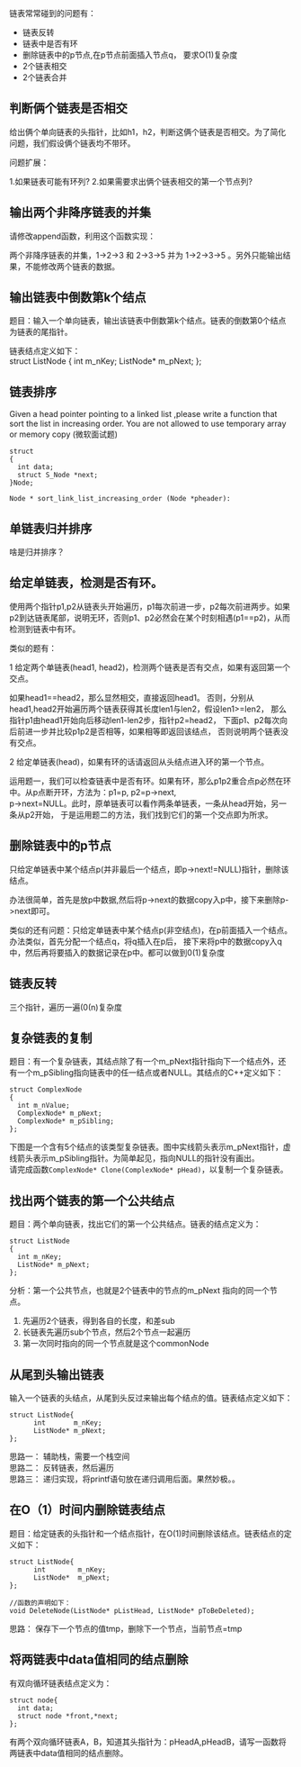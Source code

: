 
链表常常碰到的问题有：

* 链表反转
* 链表中是否有环
* 删除链表中的p节点,在p节点前面插入节点q， 要求O(1)复杂度
* 2个链表相交
* 2个链表合并


## 判断俩个链表是否相交

给出俩个单向链表的头指针，比如h1，h2，判断这俩个链表是否相交。为了简化问题，我们假设俩个链表均不带环。

问题扩展：

1.如果链表可能有环列?
2.如果需要求出俩个链表相交的第一个节点列?


## 输出两个非降序链表的并集

请修改append函数，利用这个函数实现：

两个非降序链表的并集，1->2->3 和 2->3->5 并为 1->2->3->5 。另外只能输出结果，不能修改两个链表的数据。


## 输出链表中倒数第k个结点

题目：输入一个单向链表，输出该链表中倒数第k个结点。链表的倒数第0个结点为链表的尾指针。

链表结点定义如下：   
struct ListNode
{
  int m_nKey;
  ListNode* m_pNext;
};


## 链表排序

Given a head pointer pointing to a linked list ,please write a function that sort the list
in increasing order. You are not allowed to use temporary array or memory copy (微软面试题)

```
struct
{
  int data;
  struct S_Node *next;
}Node;

Node * sort_link_list_increasing_order (Node *pheader):
```

## 单链表归并排序

啥是归并排序？



##  给定单链表，检测是否有环。
  
使用两个指针p1,p2从链表头开始遍历，p1每次前进一步，p2每次前进两步。如果p2到达链表尾部，说明无环，否则p1、p2必然会在某个时刻相遇(p1==p2)，从而检测到链表中有环。


类似的题有：

1 给定两个单链表(head1, head2)，检测两个链表是否有交点，如果有返回第一个交点。

  如果head1==head2，那么显然相交，直接返回head1。
  否则，分别从head1,head2开始遍历两个链表获得其长度len1与len2，假设len1>=len2，
那么指针p1由head1开始向后移动len1-len2步，指针p2=head2，
下面p1、p2每次向后前进一步并比较p1p2是否相等，如果相等即返回该结点，
否则说明两个链表没有交点。
 
 
2 给定单链表(head)，如果有环的话请返回从头结点进入环的第一个节点。
 
  运用题一，我们可以检查链表中是否有环。如果有环，那么p1p2重合点p必然在环中。从p点断开环，方法为：p1=p, p2=p->next,   
p->next=NULL。此时，原单链表可以看作两条单链表，一条从head开始，另一条从p2开始，
于是运用题二的方法，我们找到它们的第一个交点即为所求。


## 删除链表中的p节点

只给定单链表中某个结点p(并非最后一个结点，即p->next!=NULL)指针，删除该结点。
  
办法很简单，首先是放p中数据,然后将p->next的数据copy入p中，接下来删除p->next即可。


类似的还有问题：只给定单链表中某个结点p(非空结点)，在p前面插入一个结点。办法类似，首先分配一个结点q，将q插入在p后，
接下来将p中的数据copy入q中，然后再将要插入的数据记录在p中。都可以做到0(1)复杂度

 
## 链表反转

三个指针，遍历一遍(0(n)复杂度



## 复杂链表的复制

题目：有一个复杂链表，其结点除了有一个m_pNext指针指向下一个结点外，还有一个m_pSibling指向链表中的任一结点或者NULL。其结点的C++定义如下：
```
struct ComplexNode
{
  int m_nValue;
  ComplexNode* m_pNext;
  ComplexNode* m_pSibling;
};
```

下图是一个含有5个结点的该类型复杂链表。图中实线箭头表示m_pNext指针，虚线箭头表示m_pSibling指针。为简单起见，指向NULL的指针没有画出。   
请完成函数`ComplexNode* Clone(ComplexNode* pHead)`，以复制一个复杂链表。   



## 找出两个链表的第一个公共结点

题目：两个单向链表，找出它们的第一个公共结点。链表的结点定义为：
```
struct ListNode
{
  int m_nKey;
  ListNode* m_pNext;
};
```

分析：第一个公共节点，也就是2个链表中的节点的m_pNext 指向的同一个节点。

1. 先遍历2个链表，得到各自的长度，和差sub
2. 长链表先遍历sub个节点，然后2个节点一起遍历
3. 第一次同时指向的同一个节点就是这个commonNode




## 从尾到头输出链表

输入一个链表的头结点，从尾到头反过来输出每个结点的值。链表结点定义如下：

```
struct ListNode{
      int       m_nKey;
      ListNode* m_pNext;
};
```

思路一： 辅助栈，需要一个栈空间  
思路二： 反转链表，然后遍历  
思路三： 递归实现，将printf语句放在递归调用后面。果然妙极。。 


## 在O（1）时间内删除链表结点

题目：给定链表的头指针和一个结点指针，在O(1)时间删除该结点。链表结点的定义如下：

```
struct ListNode{
      int        m_nKey;
      ListNode*  m_pNext;
};

//函数的声明如下：
void DeleteNode(ListNode* pListHead, ListNode* pToBeDeleted);

```

思路：
保存下一个节点的值tmp，删除下一个节点，当前节点=tmp


## 将两链表中data值相同的结点删除


有双向循环链表结点定义为：


```
struct node{ 
  int data;
  struct node *front,*next;
};

```

有两个双向循环链表A，B，知道其头指针为：pHeadA,pHeadB，请写一函数将两链表中data值相同的结点删除。
















